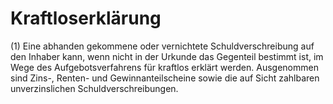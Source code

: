 # Kraftloserklärung

(1) Eine abhanden gekommene oder vernichtete Schuldverschreibung auf den Inhaber kann, wenn nicht in der Urkunde das Gegenteil bestimmt ist, im Wege des Aufgebotsverfahrens für kraftlos erklärt werden. Ausgenommen sind Zins-, Renten- und Gewinnanteilscheine sowie die auf Sicht zahlbaren unverzinslichen Schuldverschreibungen.